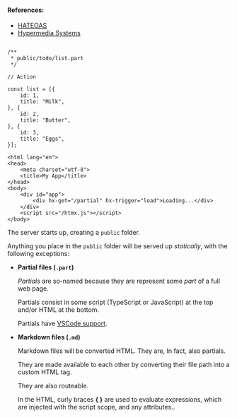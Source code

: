 #### References:

- [HATEOAS](https://htmx.org/essays/hateoas/)
- [Hypermedia Systems](https://hypermedia.systems/)




```

/**
 * public/todo/list.part
 */

// Action

const list = [{
    id: 1,
    title: "Milk",
}, {
    id: 2,
    title: "Butter",
}, {
    id: 3,
    title: "Eggs",
}];

<html lang="en">
<head>
    <meta charset="utf-8">
    <title>My App</title>
</head>
<body>
    <div id="app">
        <div hx-get="/partial" hx-trigger="load">Loading...</div>
    </div>
    <script src="/htmx.js"></script>
</body>
```



The server starts up, creating a `public` folder.

Anything you place in the `public` folder will be served up *statically*, with the following exceptions:

- **Partial files (`.part`)**

   *Partials* are so-named because they are represent some *part* of a full web page.

   Partials consist in some script (TypeScript or JavaScript) at the top and/or HTML at the bottom.

   Partials have [VSCode support](/editorsupport).

- **Markdown files (`.md`)**

   Markdown files will be converted  HTML.  They are, In fact, also partials.




   They are made available to each other by converting their file path into a custom HTML tag.

   They are also routeable.

   In the HTML, curly braces **&lbrace; &rbrace;** are used to evaluate expressions, which are injected with the script scope, and any attributes..
